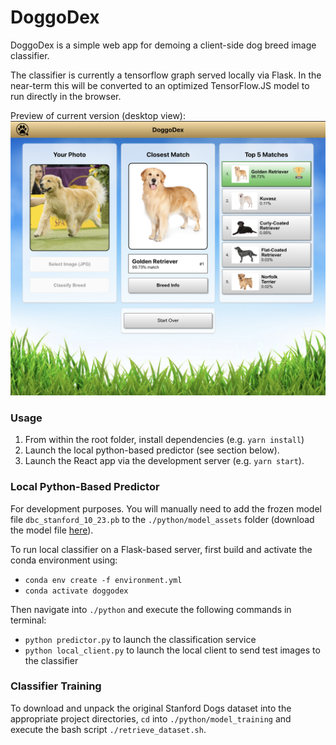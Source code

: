 # DoggoDex

DoggoDex is a simple web app for demoing a client-side dog breed image classifier.

The classifier is currently a tensorflow graph served locally via Flask. In the near-term this will be converted to an optimized TensorFlow.JS model to run directly in the browser.

Preview of current version (desktop view):
![App Preview](https://github.com/Ryan-Marchildon/doggodex/blob/master/public/github/preview_v1.png)

### Usage

1. From within the root folder, install dependencies (e.g. `yarn install`)
2. Launch the local python-based predictor (see section below).
3. Launch the React app via the development server (e.g. `yarn start`).

### Local Python-Based Predictor

For development purposes. You will manually need to add the frozen model file `dbc_stanford_10_23.pb` to the `./python/model_assets` folder (download the model file [here](https://rpm-public-assets.s3.ca-central-1.amazonaws.com/data_and_models/dbc_stanford_10_23.pb)).

To run local classifier on a Flask-based server, first build and activate the conda environment using:

- `conda env create -f environment.yml`
- `conda activate doggodex`

Then navigate into `./python` and execute the following commands in terminal:

- `python predictor.py` to launch the classification service
- `python local_client.py` to launch the local client to send test images to the classifier

### Classifier Training

To download and unpack the original Stanford Dogs dataset into the appropriate project directories,
`cd` into `./python/model_training` and execute the bash script `./retrieve_dataset.sh`.
